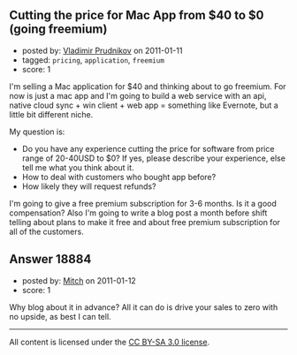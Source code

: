 ## Cutting the price for Mac App from $40 to $0 (going freemium)

- posted by: [Vladimir Prudnikov](https://stackexchange.com/users/-1/5648-vladimir-prudnikov) on 2011-01-11
- tagged: `pricing`, `application`, `freemium`
- score: 1

I'm selling a Mac application for $40 and thinking about to go freemium. For now is just a mac app and I'm going to build a web service with an api, native cloud sync + win client + web app = something like Evernote, but a little bit different niche.

My question is:

 - Do you have any experience cutting
   the price for software from price
   range of 20-40USD to $0? If yes,
   please describe your experience, else
   tell me what you think about it. 
 - How to deal with customers who bought app
   before?
 - How likely they will request
   refunds?

I'm going to give a free premium subscription for 3-6 months. Is it a good compensation?
Also I'm going to write a blog post a month before shift telling about plans to make it free and about free premium subscription for all of the customers.


## Answer 18884

- posted by: [Mitch](https://stackexchange.com/users/-1/747-mitch) on 2011-01-12
- score: 1

Why blog about it in advance?  All it can do is drive your sales to zero with no upside, as best I can tell.



---

All content is licensed under the [CC BY-SA 3.0 license](https://creativecommons.org/licenses/by-sa/3.0/).
